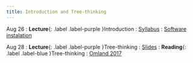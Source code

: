 ```yaml
---
title: Introduction and Tree-thinking
---
```


Aug 26
: **Lecture**{: .label .label-purple }Introduction
  : [Syllabus](#)
: [Software instalation](./practicals/software.md)

Aug 28
: **Lecture**{: .label .label-purple }Tree-thinking
  : [Slides](#)
: **Reading**{: .label .label-blue }Tree-thinking
    : [Omland 2017 ](https://roszenil.github.io/BIO508-Evolution/reads/Omland_2017_InterpretationPhylo.pdf)

